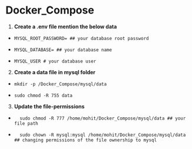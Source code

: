 # Docker_Compose

1. **Create a .env file mention the below data**

-     MYSQL_ROOT_PASSWORD= ## your database root password
-     MYSQL_DATABASE= ## your database name
-     MYSQL_USER # your database user
   
2. **Create a data file in mysql folder**

-     mkdir -p /Docker_Compose/mysql/data
-     sudo chmod -R 755 data

3. **Update the file-permissions**

-       sudo chmod -R 777 /home/mohit/Docker_Compose/mysql/data ## your file path
-       sudo chown -R mysql:mysql /home/mohit/Docker_Compose/mysql/data ## changing permissions of the file ownership to mysql
  

